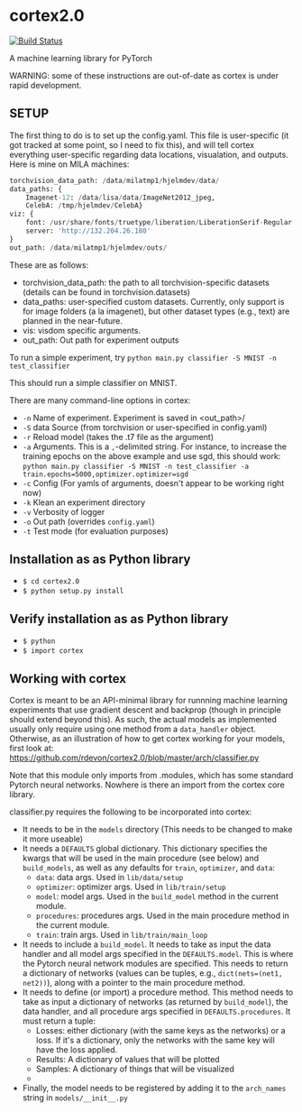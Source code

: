 # cortex2.0
[![Build Status](https://travis-ci.com/joeljpoulin/cortex2.0.svg?token=ezyDh2SipopgCKvFzE6w&branch=travis-pylint)](https://travis-ci.com/joeljpoulin/cortex2.0)

A machine learning library for PyTorch

WARNING: some of these instructions are out-of-date as cortex is under rapid development.

## SETUP
The first thing to do is to set up the config.yaml. This file is user-specific (it got tracked at some point, so I need to fix this), and will tell cortex everything user-specific regarding data locations, visualation, and outputs. Here is mine on MILA machines:

```python
torchvision_data_path: /data/milatmp1/hjelmdev/data/
data_paths: {
    Imagenet-12: /data/lisa/data/ImageNet2012_jpeg,
    CelebA: /tmp/hjelmdev/CelebA}
viz: {
    font: /usr/share/fonts/truetype/liberation/LiberationSerif-Regular.ttf,
    server: 'http://132.204.26.180'
}
out_path: /data/milatmp1/hjelmdev/outs/
```

These are as follows:

* torchvision_data_path: the path to all torchvision-specific datasets (details can be found in torchvision.datasets)
* data_paths: user-specified custom datasets. Currently, only support is for image folders (a la imagenet), but other dataset types (e.g., text) are planned in the near-future.
* vis: visdom specific arguments.
* out_path: Out path for experiment outputs

To run a simple experiment, try  `python main.py classifier -S MNIST -n test_classifier`

This should run a simple classifier on MNIST.

There are many command-line options in cortex:

* `-n` Name of experiment. Experiment is saved in <out_path>/<name>
* `-S` data Source (from torchvision or user-specified in config.yaml)
* `-r` Reload model (takes the .t7 file as the argument)
* `-a` Arguments. This is a `,`-delimited string. For instance, to increase the training epochs on the above example and use sgd, this should work: `python main.py classifier -S MNIST -n test_classifier -a train.epochs=5000,optimizer.optimizer=sgd`
* `-c` Config (For yamls of arguments, doesn't appear to be working right now)
* `-k` Klean an experiment directory
* `-v` Verbosity of logger
* `-o` Out path (overrides `config.yaml`)
* `-t` Test mode (for evaluation purposes)

## Installation as as Python library

* `$ cd cortex2.0`
* `$ python setup.py install`

## Verify installation as as Python library
* `$ python`
* `$ import cortex`

## Working with cortex
Cortex is meant to be an API-minimal library for runnning machine learning experiments that use gradient descent and backprop (though in principle should extend beyond this). As such, the actual models as implemented usually only require using one method from a `data_handler` object. Otherwise, as an illustration of how to get cortex working for your models, first look at:
https://github.com/rdevon/cortex2.0/blob/master/arch/classifier.py

Note that this module only imports from .modules, which has some standard Pytorch neural networks. Nowhere is there an import from the cortex core library.

classifier.py requires the following to be incorporated into cortex:

* It needs to be in the `models` directory (This needs to be changed to make it more useable)
* It needs a `DEFAULTS` global dictionary. This dictionary specifies the kwargs that will be used in the main procedure (see below) and `build_models`, as well as any defaults for `train`, `optimizer`, and `data`:
    * `data`: data args. Used in `lib/data/setup`
    * `optimizer`: optimizer args. Used in `lib/train/setup`
    * `model`: model args. Used in the `build_model` method in the current module.
    * `procedures`: procedures args. Used in the main procedure method in the current module.
    * `train`: train args. Used in `lib/train/main_loop`
* It needs to include a `build_model`. It needs to take as input the data handler and all model args specified in the `DEFAULTS.model`. This is where the Pytorch neural network modules are specified. This needs to return a dictionary of networks (values can be tuples, e.g., `dict(nets=(net1, net2))`), along with a pointer to the main procedure method.
* It needs to define (or import) a procedure method. This method needs to take as input a dictionary of networks (as returned by `build_model`), the data handler, and all procedure args specified in `DEFAULTS.procedures`. It must return a tuple:
    * Losses: either dictionary (with the same keys as the networks) or a loss. If it's a dictionary, only the networks with the same key will have the loss applied.
    * Results: A dictionary of values that will be plotted
    * Samples: A dictionary of things that will be visualized
    * <Ignore>
* Finally, the model needs to be registered by adding it to the `arch_names` string in `models/__init__.py`
